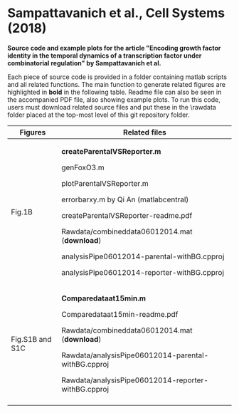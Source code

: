 # Sampattavanich et al., Cell Systems (2018)

**Source code and example plots for the article "Encoding growth factor
identity in the temporal dynamics of a transcription factor under
combinatorial regulation" by Sampattavanich et al.**

Each piece of source code is provided in a folder containing matlab
scripts and all related functions. The main function to generate related
figures are highlighted in **bold** in the following table. Readme file
can also be seen in the accompanied PDF file, also showing example
plots. To run this code, users must download related source files and
put these in the \\rawdata folder placed at the top-most level of this
git repository folder.


<table>
<thead>
<tr class="header">
<th>Figures</th>
<th>Related files</th>
</tr>
</thead>
<tbody>
<tr class="odd">
<td>Fig.1B</td>
<td><p><strong>createParentalVSReporter.m</strong></p>
<p>genFoxO3.m</p>
<p>plotParentalVSReporter.m</p>
<p>errorbarxy.m by Qi An (matlabcentral)</p>
<p>createParentalVSReporter-readme.pdf</p>
<p>Rawdata/combineddata06012014.mat (<strong>download</strong>)</p>
<p>analysisPipe06012014-parental-withBG.cpproj</p>
<p>analysisPipe06012014-reporter-withBG.cpproj</p></td>
</tr>
<tr class="even">
<td>Fig.S1B and S1C</td>
<td><p><strong>Comparedataat15min.m</strong></p>
<p>Comparedataat15min-readme.pdf</p>
<p>Rawdata/combineddata06012014.mat (<strong>download</strong>)</p>
<p>Rawdata/analysisPipe06012014-parental-withBG.cpproj</p>
<p>Rawdata/analysisPipe06012014-reporter-withBG.cpproj</p></td>
</tr>
<tr class="odd">
<td></td>
<td></td>
</tr>
</tbody>
</table>


